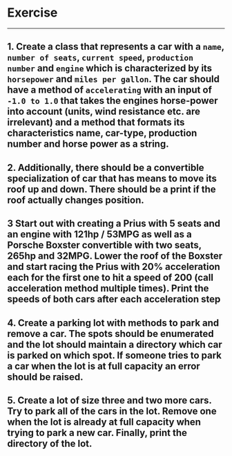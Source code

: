 # Exercise
--------------

## 1. Create a class that represents a car with a `name`, `number of seats`, `current speed`, `production number` and `engine` which is characterized by its `horsepower` and `miles per gallon`. The car should have a method of `accelerating` with an input of `-1.0 to 1.0` that takes the engines horse-power into account (units, wind resistance etc. are irrelevant) and a method that formats its characteristics name, car-type, production number and horse power as a string.

## 2. Additionally, there should be a convertible specialization of car that has means to move its roof up and down. There should be a print if the roof actually changes position.

## 3 Start out with creating a Prius with 5 seats and an engine with 121hp / 53MPG as well as a Porsche Boxster convertible with two seats, 265hp and 32MPG. Lower the roof of the Boxster and start racing the Prius with 20% acceleration each for the first one to hit a speed of 200 (call acceleration method multiple times). Print the speeds of both cars after each acceleration step

## 4. Create a parking lot with methods to park and remove a car. The spots should be enumerated and the lot should maintain a directory which car is parked on which spot. If someone tries to park a car when the lot is at full capacity an error should be raised.

## 5. Create a lot of size three and two more cars. Try to park all of the cars in the lot. Remove one when the lot is already at full capacity when trying to park a new car. Finally, print the directory of the lot.